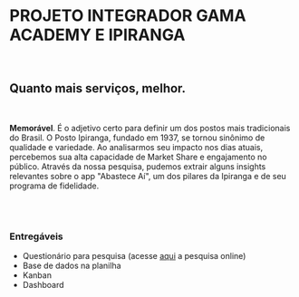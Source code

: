 <h1>PROJETO INTEGRADOR GAMA ACADEMY E IPIRANGA</h1>
<br>
<h2>Quanto mais serviços, melhor.</h2>
<br>
<p><b>Memorável</b>. É o adjetivo certo para definir um dos postos mais tradicionais do Brasil. O Posto Ipiranga, fundado em 1937, se tornou sinônimo de qualidade e variedade. Ao analisarmos seu impacto nos dias atuais, percebemos sua alta capacidade de Market Share e engajamento no público. Através da nossa pesquisa, pudemos extrair alguns insights relevantes sobre o app "Abastece Aí", um dos pilares da Ipiranga e de seu programa de fidelidade.</p>
<br>
<br>
<h3>Entregáveis</h3>
<ul>
  <li>Questionário para pesquisa (acesse <a href="https://s.surveyplanet.com/mkwemztc" target="_blank">aqui</a> a pesquisa online)</li>
  <li>Base de dados na planilha</li>
  <li>Kanban</li>
  <li>Dashboard</li>
</ul>
<br>
<br>
